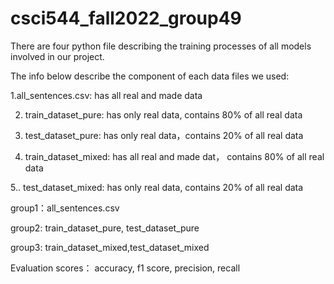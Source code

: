 # csci544_fall2022_group49

There are four python file describing the training processes of all models involved in our project.

The info below describe the component of each data files we used:

1.all_sentences.csv: has all real and made data

2. train_dataset_pure: has only real data, contains 80% of all real data

3. test_dataset_pure: has only real data，contains 20% of all real data

4. train_dataset_mixed: has all real and made dat， contains 80% of all real data

5.. test_dataset_mixed:  has only real data, contains 20% of all real data 


group1：all_sentences.csv 

group2: train_dataset_pure, test_dataset_pure

group3: train_dataset_mixed,test_dataset_mixed

Evaluation scores： accuracy, f1 score, precision, recall
